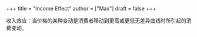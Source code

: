 +++
title = "Income Effect"
author = ["Max"]
draft = false
+++

收入效应：当价格的某种变动是消费者移动到更高或更低无差异曲线时所引起的消费变动。

